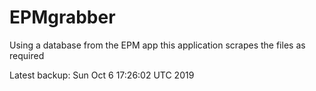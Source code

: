 # EPMgrabber
Using a database from the EPM app this application scrapes the files as required


Latest backup: Sun Oct 6 17:26:02 UTC 2019
